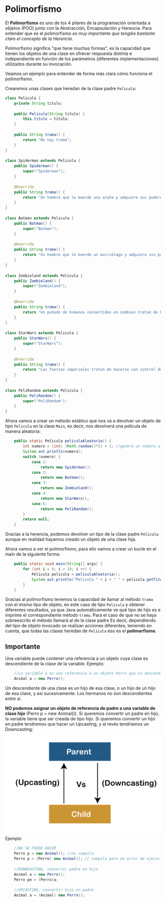 # Polimorfismo

El **Polimorfismo** es uno de los 4 pilares de la programación orientada a objetos (POO) junto con la Abstracción, Encapsulación y Herencia. Para entender que es el polimorfismo _es muy importante que tengáis bastante claro el concepto de la Herencia_.

Polimorfismo significa "que tiene muchas formas", es la capacidad que tienen los objetos de una clase en ofrecer respuesta distinta e independiente en función de los parámetros (diferentes implementaciones) utilizados durante su invocación.

Veamos un ejemplo para entender de forma más clara cómo funciona el polimorfismo.

Crearemos unas clases que heredan de la clase padre `Pelicula`:

```java
class Pelicula {
    private String titulo;

    public Pelicula(String titulo) {
        this.titulo = titulo;
    }

    public String trama() {
        return "No hay trama";
    }
}

class Spiderman extends Pelicula {
    public Spiderman() {
        super("Spiderman");
    }

    @Override
    public String trama() {
        return "Un hombre que le muerde una araña y adquiere sus poderes.";
    }
}

class Batman extends Pelicula {
    public Batman() {
        super("Batman");
    }

    @Override
    public String trama() {
        return "Un hombre que le muerde un murciélago y adquiere sus poderes.";
    }
}

class Zombieland extends Pelicula {
    public Zombieland() {
        super("Zombieland");
    }

    @Override
    public String trama() {
        return "Un puñado de humanos convertidos en zombies tratan de hacerse con el mundo";
    }
}

class StarWars extends Pelicula {
    public StarWars() {
        super("StarWars");
    }

    @Override
    public String trama() {
        return "Las fuerzas imperiales tratan de hacerse con control del mundo";
    }
}

class PeliRandom extends Pelicula {
    public PeliRandom() {
        super("PeliRandom");
    }
}
```

Ahora vamos a crear un método estático que nos va a devolver un objeto de tipo `Pelicula` en la clase `Main`, es decir, nos devolverá una película de manera aleatoria:

```java
    public static Pelicula peliculaAleatoria() {
        int numero = (int) (Math.random()*5) + 1; //genera un número aleatorio entre 1 - 5
        System.out.println(numero);
        switch (numero) {
            case 1:
                return new Spiderman();
            case 2:
                return new Batman();
            case 3:
                return new Zombieland();
            case 4:
                return new StarWars();
            case 5:
                return new PeliRandom();
        }
        return null;
    }
```

Gracias a la herencia, podemos devolver un tipo de la clase padre `Pelicula` aunque en realidad hayamos creado un objeto de una clase hija.

Ahora vamos a ver el polimorfismo, para ello vamos a crear un bucle en el main de la siguiente forma:

```java
    public static void main(String[] args) {
        for (int i = 0; i < 10; i ++) {
            Pelicula pelicula = peliculaAleatoria();
            System.out.println("Pelicula " + i + " " + pelicula.getTitulo() + " \n" + pelicula.trama());
        }
    }
```

Gracias al polimorfismo tenemos la capacidad de llamar al método `trama` con el mismo tipo de objeto, en este caso de tipo `Pelicula` y obtener diferentes resultados, ya que Java automáticamente ve qué tipo de hijo es e imprime el correspondiente método `trama`. Para el caso de que no se haya sobreescrito el método llamará al de la clase padre
Es decir, dependiendo del tipo de objeto invocado se realizan acciones diferentes, teniendo en cuenta, que todas las clases heredan de `Pelicula` eso es el **polimorfismo**.

## Importante

Una variable puede contener una referencia a un objeto cuya clase es descendiente de la clase de la variable.
Ejemplo:

```java
    //La variable a es una referencia a un objeto Perro que es descendiente de Animal. 
    Animal a = new Perro();
```

Un descendiente de una clase es un hijo de esa clase, o un hijo de un hijo de esa clase, y así sucesivamente. Los hermanos no son descendientes entre sí.

**NO podemos asignar un objeto de referencia de padre a una variable de clase hijo** (Perro p = new Animal()). Si queremos convertir un padre en hijo, la variable tiene que ser creada de tipo hijo.
Si queremos convertir un hijo en padre tendremos que hacer un Upcasting, y al revés tendríamos un Downcasting:

![Polimorfismo](../img/ud5/1polimor.png)

Ejemplo

```java
    //NO SE PUEDE HACER
    Perro p = new Animal(); //no compila
    Perro p = (Perro) new Animal(); // compila pero da error de ejecución

    //DOWNCASTING, convertir padre en hijo
    Animal a = new Perro();
    Perro pe = (Perro)a;

    //UPCASTING, convertir hijo en padre
    Animal a = (Animal) new Perro();
```
